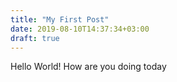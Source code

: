 ```yaml
---
title: "My First Post"
date: 2019-08-10T14:37:34+03:00
draft: true
---
```


Hello World!
How are you doing today 